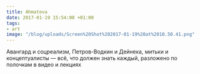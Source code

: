 ```yaml
---
title: Ahmatova
date: 2017-01-19 15:54:00 +01:00
tags:
- art
image: "/blog/uploads/Screen%20Shot%202017-01-19%20at%2010.50.41.png"
---
```


Авангард и соцреализм, Петров-Водкин и Дейнека, митьки и концептуалисты — всё, что должен знать каждый, разложено по полочкам в видео и лекциях